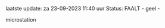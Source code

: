 laatste update: 
za 23-09-2023 11:40   uur 
Status: FAALT - geel - 
<div class="service Y">microstation</div>
